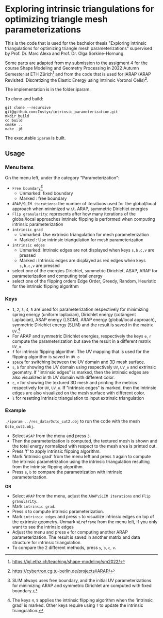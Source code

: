 # Exploring intrinsic triangulations for optimizing triangle mesh parameterizations

This is the code that is used for the bachelor thesis "Exploring intrinsic triangulations for optimizing triangle mesh parameterizations" supervised by Prof. Dr. Marc Alexa and Prof. Dr. Olga Sorkine-Hornung. 

Some parts are adapted from my submission to the assigment 4 for the course Shape Modeling and Geometry Processing in 2022 Autumn Semester at ETH Zürich[^1] and from the code that is used for iARAP (ARAP Revisited: Discretizing the Elastic Energy using Intrinsic Voronoi Cells)[^2].

The implementation is in the folder iparam.

To clone and build:

```
git clone --recursive git@github.com:Instyx/intrinsic_parameterization.git
mkdir build
cd build 
cmake ..
make -j6
```
The executable `iparam` is built.

## Usage

### Menu Items

On the menu left, under the category "Parameterization":
- `Free boundary`[^3]
    * Unmarked: fixed boundary 
    * Marked  : free boundary
- `ARAP/SLIM iterations`: the number of iterations used for the global/local approach when minimized w.r.t. ARAP, symmetric Dirichlet energies
- `Flip granularity`: represents after how many iterations of the global/local approaches intrinsic flipping is performed when computing intrinsic parameterization
- `intrinsic grad`
    * Unmarked: Use extrinsic triangulation for mesh parameterization
    * Marked  : Use intrinsic triangulation for mesh parameterization
- `intrinsic edges`
    * Unmarked: Intrinsic edges are not displayed when keys `s,b,c,v` are pressed
    * Marked  : Intrinsic edges are displayed as red edges when keys `s,b,c,v` are pressed
- select one of the energies Dirichlet, symmetric Dirichlet, ASAP, ARAP for parameterization and computing total energy
- select one of the flipping orders Edge Order, Greedy, Random, Heuristic for the intrinsic flipping algorithm

### Keys

- `1`, `2`, `3`, `4`, `5` are used for parameterization respectively for minimizing spring energy (uniform laplacian), Dirichlet energy (cotangent Laplacian), ASAP energy (LSCM), ARAP energy (global/local approach), symmetric Dirichlet energy (SLIM) and the result is saved in the matrix `UV`.[^4] 
- For ARAP and symmetric Dirichlet energies, respectively the keys `e`, `r` compute the parameterization but save the result in a different matrix `UV_o`
- `f` for intrinsic flipping algorithm. The UV mapping that is used for the flipping algorithm is saved in `UV_o`
- `space` for switching between the UV domain and 3D mesh surface.
- `s`, `b` for showing the UV domain using respectively `UV`, `UV_o` and extrinsic geometry. If "intrinsic edges" is marked, then the intrinsic edges are also visualized in th UV domain with different color. 
- `c`, `v` for showing the textured 3D mesh and printing the metrics respectively for `UV`, `UV_o`. If "intrinsic edges" is marked, then the intrinsic edges are also visualized on the mesh surface with different color. 
- `l` for resetting intrinsic triangulation to input extrinsic triangulation

### Example


 `./iparam ../res_data/Octo_cut2.obj` to run the code with the mesh `Octo_cut2.obj`.


- Select `ASAP` from the menu and press `3`. 
- Then the parameterization is computed, the textured mesh is shown and the total energy normalized with respect to the mesh area is printed out.
- Press 'f' to apply intrinsic flipping algorithm.
- Mark 'intrinsic grad' from the menu left and press `3` again to compute the intrinsic parametrization using the intrinsic triangulation resulting from the intrinsic flipping algorithm.
- Press `s`, `b` to compare the parametrization with intrinsic parameterization.

**OR**

- Select `ARAP` from the menu, adjust the `ARAP\SLIM iterations` and `Flip granularity`.
- Mark `intrinsic grad`.
- Press `4` to compute intrinsic parameterization.
- Mark `intrinsic edges` and press `s` to visualize intrinsic edges on top of the extrinsic geometry. Unmark `Wireframe` from the menu left, if you only want to see the intrinsic edges
- Adjust the menu and press `e` for computing another ARAP parameterization. The result is saved in another matrix and data structure for intrinsic triangulation.
- To compare the 2 different methods, press `s`, `b`, `c`, `v`.

[^1]: https://igl.ethz.ch/teaching/shape-modeling/sm2022/
[^2]: https://cybertron.cg.tu-berlin.de/projects/iARAP/
[^3]: SLIM always uses free boundary, and the initial UV parameterizations for minimizing ARAP and symmetric Dirichlet are computed with fixed boundary.
[^4]: The keys `4`, `5` applies the intrinsic flipping algorithm when the 'intrinsic grad' is marked. Other keys require using `f` to update the intrinsic triangulation. 
